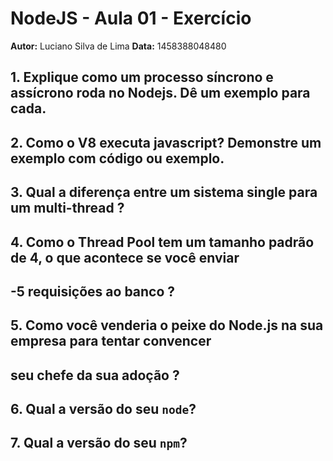 # NodeJS - Aula 01 - Exercício
**Autor:** Luciano Silva de Lima
**Data:** 1458388048480

## 1. Explique como um processo síncrono e assícrono roda no Nodejs. Dê um exemplo para cada.
## 2. Como o V8 executa javascript? Demonstre um exemplo com código ou exemplo.
## 3. Qual a diferença entre um sistema single para um multi-thread ?
## 4. Como o Thread Pool tem um tamanho padrão de 4, o que acontece se você enviar 
##    -5 requisições ao banco ? 
## 5. Como você venderia o peixe do Node.js na sua empresa para tentar convencer
##    seu chefe da sua adoção ?
## 6. Qual a versão do seu `node`?
## 7. Qual a versão do seu `npm`?
